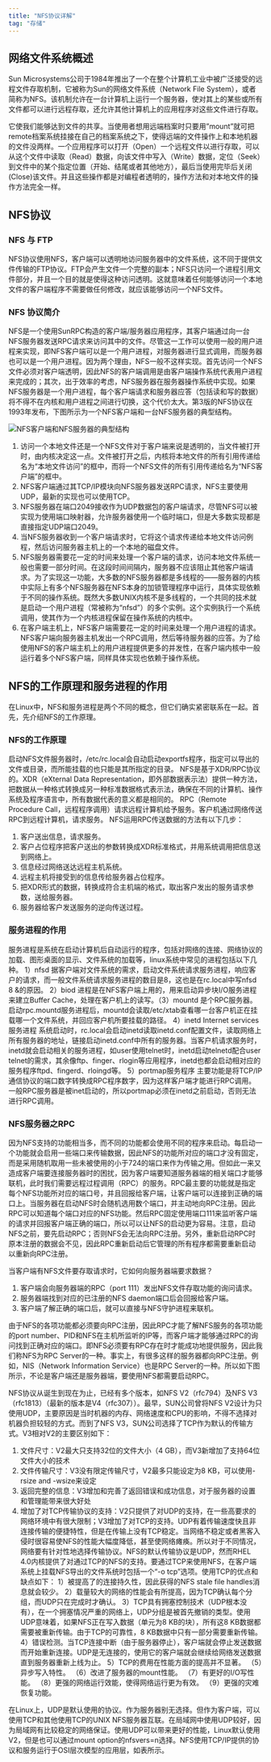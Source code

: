 ```yaml
---
title: "NFS协议详解"
tag: "存储"
---
```



## 网络文件系统概述
 
Sun Microsystems公司于1984年推出了一个在整个计算机工业中被广泛接受的远程文件存取机制，它被称为Sun的网络文件系统（Network File System），或者简称为NFS。该机制允许在一台计算机上运行一个服务器，使对其上的某些或所有文件都可以进行远程存取，还允许其他计算机上的应用程序对这些文件进行存取。 

它使我们能够达到文件的共享。当使用者想用远端档案时只要用”mount”就可把remote档案系统挂接在自己的档案系统之下，使得远端的文件操作上和本地机器的文件没两样。一个应用程序可以打开（Open）一个远程文件以进行存取，可以从这个文件中读取（Read）数据，向该文件中写入（Write）数据，定位（Seek）到文件中的某个指定位置（开始、结尾或者其他地方），最后当使用完毕后关闭(Close)该文件。并且这些操作都是对编程者透明的，操作方法和对本地文件的操作方法完全一样。 

## NFS协议

### NFS 与 FTP
NFS协议使用NFS，客户端可以透明地访问服务器中的文件系统，这不同于提供文件传输的FTP协议。FTP会产生文件一个完整的副本；NFS只访问一个进程引用文件部分，并且一个目的就是使得这种访问透明。这就意味着任何能够访问一个本地文件的客户端程序不需要做任何修改，就应该能够访问一个NFS文件。

### NFS 协议简介
NFS是一个使用SunRPC构造的客户端/服务器应用程序，其客户端通过向一台NFS服务器发送RPC请求来访问其中的文件。尽管这一工作可以使用一般的用户进程来实现，即NFS客户端可以是一个用户进程，对服务器进行显式调用，而服务器也可以是一个用户进程。因为两个理由，NFS一般不这样实现。首先访问一个NFS文件必须对客户端透明，因此NFS的客户端调用是由客户端操作系统代表用户进程来完成的；其次，出于效率的考虑，NFS服务器在服务器操作系统中实现。如果NFS服务器是一个用户进程，每个客户端请求和服务器应答（包括读和写的数据）将不得不在内核和用户进程之间进行切换，这个代价太大。第3版的NFS协议在1993年发布，下图所示为一个NFS客户端和一台NFS服务器的典型结构。  

![NFS客户端和NFS服务器的典型结构](/assets/images/posts/nfs-stack.png)

1. 访问一个本地文件还是一个NFS文件对于客户端来说是透明的，当文件被打开时，由内核决定这一点。文件被打开之后，内核将本地文件的所有引用传递给名为“本地文件访问”的框中，而将一个NFS文件的所有引用传递给名为“NFS客户端”的框中。
2. NFS客户端通过其TCP/IP模块向NFS服务器发送RPC请求，NFS主要使用UDP，最新的实现也可以使用TCP。
3. NFS服务器在端口2049接收作为UDP数据包的客户端请求，尽管NFS可以被实现为使用端口映射器，允许服务器使用一个临时端口，但是大多数实现都是直接指定UDP端口2049。
4. 当NFS服务器收到一个客户端请求时，它将这个请求传递给本地文件访问例程，然后访问服务器主机上的一个本地的磁盘文件。 
5. NFS服务器需要花一定的时间来处理一个客户端的请求，访问本地文件系统一般也需要一部分时间。在这段时间间隔内，服务器不应该阻止其他客户端请求。为了实现这一功能，大多数的NFS服务器都是多线程的——服务器的内核中实际上有多个NFS服务器在NFS本身的加锁管理程序中运行，具体实现依赖于不同的操作系统。既然大多数UNIX内核不是多线程的，一个共同的技术就是启动一个用户进程（常被称为“nfsd”）的多个实例。这个实例执行一个系统调用，使其作为一个内核进程保留在操作系统的内核中。
6. 在客户端主机上，NFS客户端需要花一定的时间来处理一个用户进程的请求。NFS客户端向服务器主机发出一个RPC调用，然后等待服务器的应答。为了给使用NFS的客户端主机上的用户进程提供更多的并发性，在客户端内核中一般运行着多个NFS客户端，同样具体实现也依赖于操作系统。

## NFS的工作原理和服务进程的作用

在Linux中，NFS和服务进程是两个不同的概念，但它们确实紧密联系在一起。首先，先介绍NFS的工作原理。 

### NFS的工作原理
 
启动NFS文件服务器时，/etc/rc.local会自动启动exportfs程序，指定可以导出的文件或目录，而所能挂载的也只能是其所指定的目录。
NFS是基于XDR/RPC协议的。XDR（eXternal Data Representation，即外部数据表示法）提供一种方法，把数据从一种格式转换成另一种标准数据格式表示法，确保在不同的计算机、操作系统及程序语言中，所有数据代表的意义都是相同的。
RPC（Remote Procedure Call，远程程序调用）请求远程计算机给予服务。客户机通过网络传送RPC到远程计算机，请求服务。
NFS运用RPC传送数据的方法有以下几步：
1) 客户送出信息，请求服务。
2) 客户占位程序把客户送出的参数转换成XDR标准格式，并用系统调用把信息送到网络上。
3) 信息经过网络送达远程主机系统。
4) 远程主机将接受到的信息传给服务器占位程序。
5) 把XDR形式的数据，转换成符合主机端的格式，取出客户发出的服务请求参数，送给服务器。
6) 服务器给客户发送服务的逆向传送过程。 

### 服务进程的作用

服务进程是系统在启动计算机后自动运行的程序，包括对网络的连接、网络协议的加载、图形桌面的显示、文件系统的加载等，linux系统中常见的进程包括以下几种。
1）nfsd
据客户端对文件系统的需求，启动文件系统请求服务进程，响应客户的请求，而一般文件系统请求服务进程的数目是8，这也是在rc.local中写nfsd 8 &的原因。
2）biod
进程是在NFS客户端上用的，用来启动异步块I/O服务进程来建立Buffer Cache，处理在客户机上的读写。（3）mountd
是个RPC服务器。启动rpc.mountd服务进程后，mountd会读取/etc/xtab查看哪一台客户机正在挂载哪一个文件系统，并回应客户机所要挂载的路径。
4）inetd Internet services服务进程
系统启动时，rc.local会启动inetd读取inetd.conf配置文件，读取网络上所有服务器的地址，链接启动inetd.conf中所有的服务器。当客户机请求服务时，inetd就会启动相关的服务进程，如user使用telnet时，inetd启动telnetd配合user telnet的需求，其余像ftp、finger、rlogin等应用程序，inetd也都会启动相对应的服务程序ftpd、fingerd、rloingd等。
5）portmap服务程序
主要功能是将TCP/IP通信协议的端口数字转换成RPC程序数字，因为这样客户端才能进行RPC调用。一般RPC服务器是被inet启动的，所以portmap必须在inetd之前启动，否则无法进行RPC调用。  

### NFS服务器之RPC
 
因为NFS支持的功能相当多，而不同的功能都会使用不同的程序来启动。每启动一个功能就会启用一些端口来传输数据，因此NFS的功能所对应的端口才没有固定，而是采用随机取用一些未被使用的小于724的端口来作为传输之用。但如此一来又造成客户端要连接服务器时的困扰，因为客户端要知道服务器端的相关端口才能够联机，此时我们需要远程过程调用（RPC）的服务。RPC最主要的功能就是指定每个NFS功能所对应的端口号，并且回报给客户端，让客户端可以连接到正确的端口上。当服务器在启动NFS时会随机选用数个端口，并主动地向RPC注册。因此RPC可以知道每个端口对应的NFS功能。然后RPC固定使用端口111来监听客户端的请求并回报客户端正确的端口，所以可以让NFS的启动更为容易。注意，启动NFS之前，要先启动RPC；否则NFS会无法向RPC注册。另外，重新启动RPC时原本注册的数据会不见，因此RPC重新启动后它管理的所有程序都需要重新启动以重新向RPC注册。

当客户端有NFS文件要存取请求时，它如何向服务器端要求数据？
1) 客户端会向服务器端的RPC（port 111）发出NFS文件存取功能的询问请求。
2) 服务器端找到对应的已注册的NFS daemon端口后会回报给客户端。
3) 客户端了解正确的端口后，就可以直接与NFS守护进程来联机。

由于NFS的各项功能都必须要向RPC注册，因此RPC才能了解NFS服务的各项功能的port number、PID和NFS在主机所监听的IP等，而客户端才能够通过RPC的询问找到正确对应的端口。即NFS必须要有RPC存在时才能成功地提供服务，因此我们称NFS为RPC Server的一种。事实上，有很多这样的服务器都向RPC注册。例如，NIS（Network Information Service）也是RPC Server的一种。所以如下图所示，不论是客户端还是服务器端，要使用NFS都需要启动RPC。 

NFS协议从诞生到现在为止，已经有多个版本，如NFS V2（rfc794）及NFS V3（rfc1813）（最新的版本是V4（rfc307））。最早，SUN公司曾将NFS V2设计为只使用UDP，主要原因是当时机器的内存、网络速度和CPU的影响，不得不选择对机器负担较轻的方式。而到了NFS V3，SUN公司选择了TCP作为默认的传输方式。V3相对V2的主要区别如下：
1) 文件尺寸：V2最大只支持32位的文件大小（4 GB），而V3新增加了支持64位文件大小的技术
2) 文件传输尺寸：V3没有限定传输尺寸，V2最多只能设定为8 KB，可以使用-rsize and -wsize来设定
3) 返回完整的信息：V3增加和完善了返回错误和成功信息，对于服务器的设置和管理能带来很大好处
4) 增加了对TCP传输协议的支持：V2只提供了对UDP的支持，在一些高要求的网络环境中有很大限制；V3增加了对TCP的支持。UDP有着传输速度快且非连接传输的便捷特性，但是在传输上没有TCP稳定。当网络不稳定或者黑客入侵时很容易使NFS的性能大幅度降低，甚至使网络瘫痪。所以对于不同情况，网络要有针对性地选择传输协议。NFS的默认传输协议是UDP，然而RHEL 4.0内核提供了对通过TCP的NFS的支持。要通过TCP来使用NFS，在客户端系统上挂载NFS导出的文件系统时包括一个“-o tcp”选项。使用TCP的优点和缺点如下：
 1）被提高了的连接持久性，因此获得的NFS stale file handles消息就会较少。
 2）载量较大的网络的性能会有所提高，因为TCP确认每个分组，而UDP只在完成时才确认。
 3）TCP具有拥塞控制技术（UDP根本没有），在一个拥塞情况严重的网络上，UDP分组是被首先撤销的类型。使用UDP意味着，如果NFS正在写入数据（单元为8 KB的块），所有这8 KB数据都需要被重新传输。由于TCP的可靠性，8 KB数据中只有一部分需要重新传输。
 4）错误检测。当TCP连接中断（由于服务器停止），客户端就会停止发送数据而开始重新连接。UDP是无连接的，使用它的客户端就会继续给网络发送数据直到服务器重新上线为止。
 5）TCP的费用在性能方面的提高并不显著。
 （5）异步写入特性。
 （6）改进了服务器的mount性能。
 （7）有更好的I/O写性能。
 （8）更强的网络运行效能，使得网络运行更为有效。
 （9）更强的灾难恢复功能。 

在Linux上，UDP是默认使用的协议。作为服务器别无选择。但作为客户端，可以使用TCP和其他使用TCP的UNIX NFS服务器互联。在局域网中使用UDP较好，因为局域网有比较稳定的网络保证。使用UDP可以带来更好的性能，Linux默认使用V2，但是也可以通过mount option的nfsvers=n选择。NFS使用TCP/IP提供的协议和服务运行于OSI层次模型的应用层，如表所示。 



